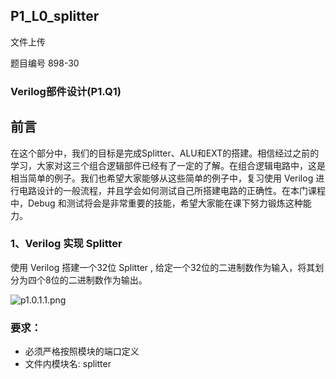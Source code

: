 ## P1_L0_splitter

文件上传

题目编号 898-30

### Verilog部件设计(P1.Q1)

## 前言

在这个部分中，我们的目标是完成Splitter、ALU和EXT的搭建。相信经过之前的学习，大家对这三个组合逻辑部件已经有了一定的了解。在组合逻辑电路中，这是相当简单的例子。我们也希望大家能够从这些简单的例子中，复习使用 Verilog 进行电路设计的一般流程，并且学会如何测试自己所搭建电路的正确性。在本门课程中，Debug 和测试将会是非常重要的技能，希望大家能在课下努力锻炼这种能力。

### 1、Verilog 实现 Splitter

使用 Verilog 搭建一个32位 Splitter , 给定一个32位的二进制数作为输入，将其划分为四个8位的二进制数作为输出。

![p1.0.1.1.png](http://cscore.buaa.edu.cn/assets/cscore-image/refkxh/9eecdef4-8110-472e-bb32-ecb896b013d0/p1.0.1.1.png)

### 要求：

- 必须严格按照模块的端口定义
- 文件内模块名: splitter